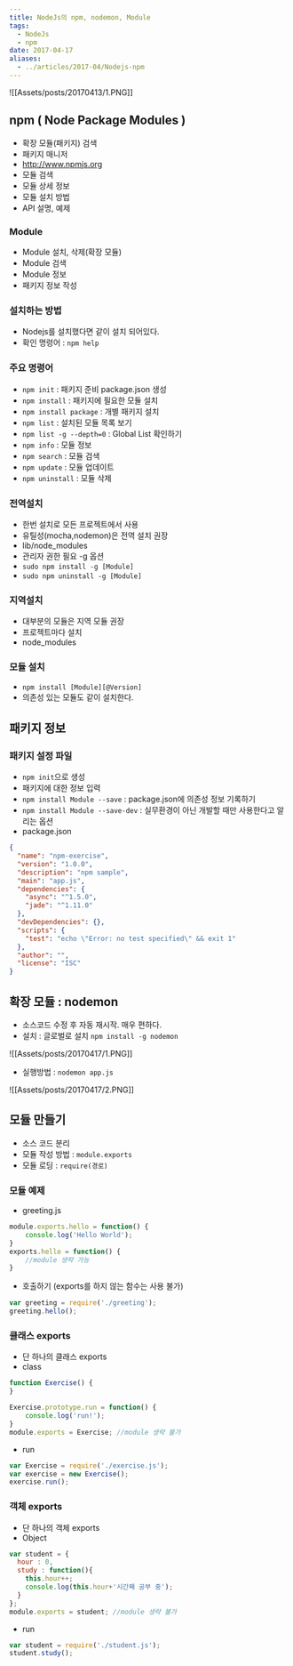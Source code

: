 ```yaml
---
title: NodeJs의 npm, nodemon, Module
tags:
  - NodeJs
  - npm
date: 2017-04-17
aliases: 
  - ../articles/2017-04/Nodejs-npm
---
```


![[Assets/posts/20170413/1.PNG]]

## npm ( Node Package Modules )
- 확장 모듈(패키지) 검색
- 패키지 매니저
- <http://www.npmjs.org>
- 모듈 검색
- 모듈 상세 정보
- 모듈 설치 방법
- API 설명, 예제

### Module
- Module 설치, 삭제(확장 모듈)
- Module 검색
- Module 정보
- 패키지 정보 작성

### 설치하는 방법
- Nodejs를 설치했다면 같이 설치 되어있다.
- 확인 명령어 : `npm help`

### 주요 명령어
- `npm init` : 패키지 준비 package.json 생성
- `npm install` : 패키지에 필요한 모듈 설치
- `npm install package` : 개별 패키지 설치
- `npm list` : 설치된 모듈 목록 보기
- `npm list -g --depth=0` : Global List 확인하기
- `npm info` : 모듈 정보
- `npm search` : 모듈 검색
- `npm update` : 모듈 업데이트
- `npm uninstall` : 모듈 삭제

### 전역설치
- 한번 설치로 모든 프로젝트에서 사용
- 유틸성(mocha,nodemon)은 전역 설치 권장
- lib/node_modules
- 관리자 권한 필요 -g 옵션
- `sudo npm install -g [Module]`
- `sudo npm uninstall -g [Module]`

### 지역설치
- 대부분의 모듈은 지역 모듈 권장
- 프로젝트마다 설치
- node_modules

### 모듈 설치
- `npm install [Module][@Version]`
- 의존성 있는 모듈도 같이 설치한다.

## 패키지 정보
### 패키지 설정 파일
- `npm init`으로 생성
- 패키지에 대한 정보 입력
- `npm install Module --save` : package.json에 의존성 정보 기록하기
- `npm install Module --save-dev` : 실무환경이 아닌 개발할 때만 사용한다고 알리는 옵션
- package.json

``` json
{
  "name": "npm-exercise",
  "version": "1.0.0",
  "description": "npm sample",
  "main": "app.js",
  "dependencies": {
    "async": "^1.5.0",
    "jade": "^1.11.0"
  },
  "devDependencies": {},
  "scripts": {
    "test": "echo \"Error: no test specified\" && exit 1"
  },
  "author": "",
  "license": "ISC"
}
```

## 확장 모듈 : nodemon
- 소스코드 수정 후 자동 재시작. 매우 편하다.
- 설치 : 글로벌로 설치 `npm install -g nodemon`

![[Assets/posts/20170417/1.PNG]]

- 실행방법 : `nodemon app.js`

![[Assets/posts/20170417/2.PNG]]

## 모듈 만들기
- 소스 코드 분리
- 모듈 작성 방법 : `module.exports`
- 모듈 로딩 : `require(경로)`

### 모듈 예제
- greeting.js

``` javascript
module.exports.hello = function() {
	console.log('Hello World');
}
exports.hello = function() {
	//module 생략 가능
}
```

- 호출하기 (exports를 하지 않는 함수는 사용 불가)

``` javascript
var greeting = require('./greeting');
greeting.hello();
```

### 클래스 exports
- 단 하나의 클래스 exports
- class

``` javascript
function Exercise() {
}

Exercise.prototype.run = function() {
	console.log('run!');
}
module.exports = Exercise; //module 생략 불가
```

- run

``` javascript
var Exercise = require('./exercise.js');
var exercise = new Exercise();
exercise.run();
```

### 객체 exports
- 단 하나의 객체 exports
- Object

``` javascript
var student = {
  hour : 0,
  study : function(){
    this.hour++;
    console.log(this.hour+'시간째 공부 중');
  }
};
module.exports = student; //module 생략 불가
```

- run

``` javascript
var student = require('./student.js');
student.study();
```
